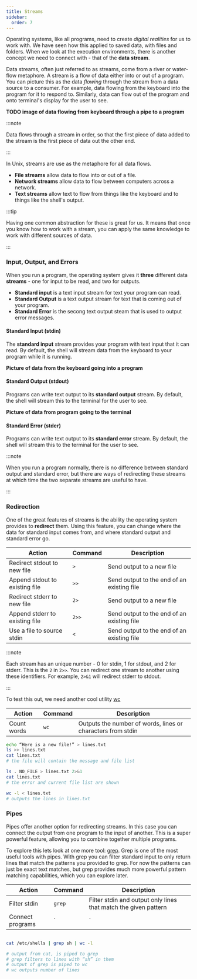 ```yaml
---
title: Streams
sidebar:
  order: 7
---
```


Operating systems, like all programs, need to create *digital realities* for us to work with. We have seen how this applied to saved data, with files and folders. When we look at the execution environments, there is another concept we need to connect with - that of the **data stream**.

Data streams, often just referred to as streams, come from a river or water-flow metaphore. A stream is a flow of data either into or out of a program. You can picture this as the data *flowing* through the stream from a data source to a consumer. For example, data flowing from the keyboard into the program for it to respond to. Similarly, data can flow out of the program and onto terminal's display for the user to see.

**TODO image of data flowing from keyboard through a pipe to a program**

:::note

Data flows through a stream in order, so that the first piece of data added to the stream is the first piece of data out the other end.

:::

In Unix, streams are use as the metaphore for all data flows.

- **File streams** allow data to flow into or out of a file.
- **Network streams** allow data to flow between computers across a network.
- **Text streams** allow text to flow from things like the keyboard and to things like the shell's output.

:::tip

Having one common abstraction for these is great for us. It means that once you know how to work with a stream, you can apply the same knowledge to work with different sources of data.

:::

### Input, Output, and Errors

When you run a program, the operating system gives it **three** different data **streams** - one for input to be read, and two for outputs.

- **Standard input** is a text input stream for text your program can read.
- **Standard Output** is a text output stream for text that is coming out of your program.
- **Standard Error** is the secong text output steam that is used to output error messages.

#### Standard Input (stdin)

The **standard input** stream provides your program with text input that it can read. By default, the shell will stream data from the keyboard to your program while it is running.

**Picture of data from the keyboard going into a program**

#### Standard Output (stdout)

Programs can write text output to its **standard output** stream. By default, the shell will stream this to the terminal for the user to see.

**Picture of data from program going to the terminal**

#### Standard Error (stder)

Programs can write text output to its **standard error** stream. By default, the shell will stream this to the terminal for the user to see.

:::note

When you run a program normally, there is no difference between standard output and standard error, but there are ways of redirecting these streams at which time the two separate streams are useful to have.

:::

### Redirection

One of the great features of streams is the ability the operating system provides to **redirect** them. Using this feature, you can change where the data for standard input comes from, and where standard output and standard error go.

|**Action**               |**Command**  |**Description**|
|-------------------------|-------------|-----------------------------------------------------------------------------------|
|Redirect stdout to new file           |`>`      | Send output to a new file |
|Append stdout to existing file           |`>>`      | Send output to the end of an existing file |
|Redirect stderr to new file           |`2>`      | Send output to a new file |
|Append stderr to existing file           |`2>>`      | Send output to the end of an existing file |
|Use a file to source stdin           |`<`      | Send output to the end of an existing file |

:::note

Each stream has an unique number - 0 for stdin, 1 for stdout, and 2 for stderr. This is the `2` in `2>>`. You can redirect one stream to another using these identifiers. For example, `2>&1` will redirect stderr to stdout.

:::

To test this out, we need another cool utility [wc](https://man.cx/Wc)

|**Action**               |**Command**  |**Description**|
|-------------------------|-------------|-----------------------------------------------------------------------------------|
|Count words           |`wc`      | Outputs the number of words, lines or characters from stdin |


```sh
echo “Here is a new file!” > lines.txt
ls >> lines.txt
cat lines.txt
# the file will contain the message and file list

ls . NO_FILE > lines.txt 2>&1
cat lines.txt
# the error and current file list are shown

wc -l < lines.txt
# outputs the lines in lines.txt
```

### Pipes

Pipes offer another option for redirecting streams. In this case you can connect the output from one program to the input of another. This is a super powerful feature, allowing you to combine together multiple programs.

To explore this lets look at one more tool: [grep](https://man.cx/Grep). Grep is one of the most useful tools with pipes. With grep you can filter standard input to only return lines that match the patterns you provided to grep. For now the patterns can just be exact text matches, but grep provides much more powerful pattern matching capabilities, which you can explore later.

|**Action**               |**Command**  |**Description**|
|-------------------------|-------------|-----------------------------------------------------------------------------------|
|Filter stdin           |`grep`      | Filter stdin and output only lines that match the given pattern |
|Connect programs |`|`      | Send stdout from program to stdin of another |

```sh

cat /etc/shells | grep sh | wc -l 

# output from cat, is piped to grep
# grep filters to lines with “sh” in them
# output of grep is piped to wc
# wc outputs number of lines

```
